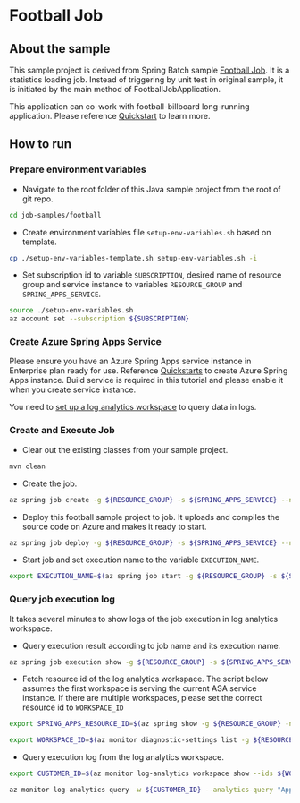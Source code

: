 # Football Job

## About the sample
This sample project is derived from Spring Batch sample [Football Job](https://raw.githubusercontent.com/spring-projects/spring-batch/main/spring-batch-samples/src/main/java/org/springframework/batch/samples/football/README.md). It is a statistics loading job. Instead of triggering by unit test in original sample, it is initiated by the main method of FootballJobApplication. 

This application can co-work with football-billboard long-running application. Please reference [Quickstart](aka.ms/first-spring-batch-job) to learn more.


## How to run

### Prepare environment variables
* Navigate to the root folder of this Java sample project from the root of git repo.
```bash
cd job-samples/football
```
* Create environment variables file `setup-env-variables.sh` based on template. 
```bash
cp ./setup-env-variables-template.sh setup-env-variables.sh -i
```

* Set subscription id to variable `SUBSCRIPTION`, desired name of resource group and service instance to variables `RESOURCE_GROUP` and `SPRING_APPS_SERVICE`.
```bash
source ./setup-env-variables.sh
az account set --subscription ${SUBSCRIPTION}
```

### Create Azure Spring Apps Service

Please ensure you have an Azure Spring Apps service instance in Enterprise plan ready for use. Reference [Quickstarts](https://learn.microsoft.com/azure/spring-apps/enterprise/quickstart-deploy-web-app?pivots=sc-enterprise&tabs=Azure-portal%2CAzure-portal-ent) to create Azure Spring Apps instance. Build service is required in this tutorial and please enable it when you create service instance. 

You need to [set up a log analytics workspace](https://learn.microsoft.com/azure/spring-apps/basic-standard/quickstart-setup-log-analytics) to query data in logs.

### Create and Execute Job

* Clear out the existing classes from your sample project.
```bash
mvn clean
```

* Create the job.
```bash
az spring job create -g ${RESOURCE_GROUP} -s ${SPRING_APPS_SERVICE} --name football
```

* Deploy this football sample project to job. It uploads and compiles the source code on Azure and makes it ready to start. 
```bash
az spring job deploy -g ${RESOURCE_GROUP} -s ${SPRING_APPS_SERVICE} --name football --source-path . --build-env BP_JVM_VERSION=17.*
```

* Start job and set execution name to the variable `EXECUTION_NAME`.
```bash
export EXECUTION_NAME=$(az spring job start -g ${RESOURCE_GROUP} -s ${SPRING_APPS_SERVICE} --name football --query name -o tsv)
```

### Query job execution log

It takes several minutes to show logs of the job execution in log analytics workspace.

* Query execution result according to job name and its execution name.
```bash
az spring job execution show -g ${RESOURCE_GROUP} -s ${SPRING_APPS_SERVICE} --job-name football --job-execution-name ${EXECUTION_NAME}
```

* Fetch resource id of the log analytics workspace. The script below assumes the first workspace is serving the current ASA service instance. If there are multiple workspaces, please set the correct resource id to `WORKSPACE_ID`
```bash
export SPRING_APPS_RESOURCE_ID=$(az spring show -g ${RESOURCE_GROUP} -n ${SPRING_APPS_SERVICE} --query id -o tsv)

export WORKSPACE_ID=$(az monitor diagnostic-settings list -g ${RESOURCE_GROUP} --resource ${SPRING_APPS_SERVICE} --resource-type Microsoft.AppPlatform/Spring --query '[0].workspaceId' -o tsv)
```

* Query execution log from the log analytics workspace.
```bash
export CUSTOMER_ID=$(az monitor log-analytics workspace show --ids ${WORKSPACE_ID} --query customerId -o tsv)

az monitor log-analytics query -w ${CUSTOMER_ID} --analytics-query "AppPlatformLogsforSpring | where AppName == '${EXECUTION_NAME}' | order by TimeGenerated asc" --query '[].{Time:TimeGenerated, Log:Log}' --output table
```
